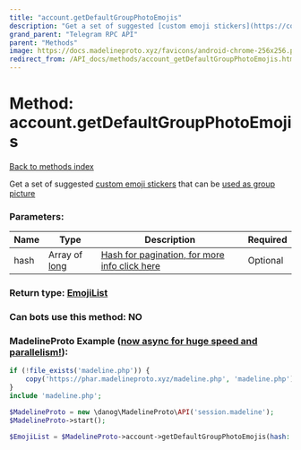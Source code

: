 ```yaml
---
title: "account.getDefaultGroupPhotoEmojis"
description: "Get a set of suggested [custom emoji stickers](https://core.telegram.org/api/custom-emoji) that can be [used as group picture](https://core.telegram.org/api/files#sticker-profile-pictures)"
grand_parent: "Telegram RPC API"
parent: "Methods"
image: https://docs.madelineproto.xyz/favicons/android-chrome-256x256.png
redirect_from: /API_docs/methods/account_getDefaultGroupPhotoEmojis.html
---
```

# Method: account.getDefaultGroupPhotoEmojis
[Back to methods index](index.html)



Get a set of suggested [custom emoji stickers](https://core.telegram.org/api/custom-emoji) that can be [used as group picture](https://core.telegram.org/api/files#sticker-profile-pictures)

### Parameters:

| Name     |    Type       | Description | Required |
|----------|---------------|-------------|----------|
|hash|Array of [long](/API_docs/types/long.html) | [Hash for pagination, for more info click here](https://core.telegram.org/api/offsets#hash-generation) | Optional|


### Return type: [EmojiList](/API_docs/types/EmojiList.html)

### Can bots use this method: **NO**


### MadelineProto Example ([now async for huge speed and parallelism!](https://docs.madelineproto.xyz/docs/ASYNC.html)):


```php
if (!file_exists('madeline.php')) {
    copy('https://phar.madelineproto.xyz/madeline.php', 'madeline.php');
}
include 'madeline.php';

$MadelineProto = new \danog\MadelineProto\API('session.madeline');
$MadelineProto->start();

$EmojiList = $MadelineProto->account->getDefaultGroupPhotoEmojis(hash: [long, long], );
```

